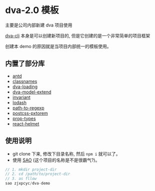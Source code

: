 # dva-2.0 模板

主要是公司内部新建 dva 项目使用

[dva-cli](https://github.com/dvajs/dva-cli) 本身是可以创建新项目的, 但是它创建的是一个非常简单的项目框架

创建本 demo 的原因就是当项目内部统一的模板使用。

## 内置了部分库

* [antd](https://github.com/ant-design/ant-design)
* [classnames](https://github.com/JedWatson/classnames)
* [dva-loading](https://github.com/dvajs/dva/tree/master/packages/dva-loading)
* [dva-model-extend](https://github.com/dvajs/dva-model-extend)
* [invariant](https://github.com/zertosh/invariant)
* [lodash](https://github.com/lodash/lodash)
* [path-to-regexp](https://github.com/pillarjs/path-to-regexp)
* [postcss-pxtorem](https://github.com/cuth/postcss-pxtorem)
* [prop-types](https://github.com/facebook/prop-types)
* [react-helmet](https://github.com/nfl/react-helmet)

## 使用说明

* git clone 下来, 修改下目录名称, 然后 `npm i` 就可以了。
* 使用 [SAO](https://github.com/saojs/sao) (这个项目的名称是不是很霸气?)。
```javascript
// 1. mkdir project-dir
// 2. cd /path/to/project-dir
// 3. as fllow
sao zjxpcyc/dva-demo
```